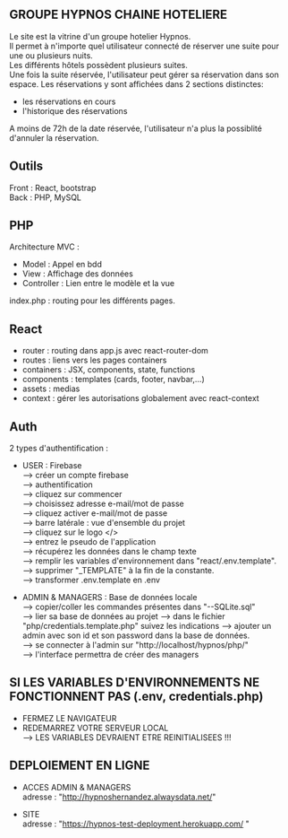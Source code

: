 ##  GROUPE HYPNOS CHAINE HOTELIERE   
  
Le site est la vitrine d'un groupe hotelier Hypnos.  
Il permet à n'importe quel utilisateur connecté de réserver une suite pour une ou plusieurs nuits.  
Les différents hôtels possèdent plusieurs suites.  
Une fois la suite réservée, l'utilisateur peut gérer sa réservation dans son espace. Les réservations y sont affichées dans 2 sections distinctes:  
- les réservations en cours   
- l'historique des réservations  
  
A moins de 72h de la date réservée, l'utilisateur n'a plus la possiblité d'annuler la réservation.  
  
## Outils   
Front : React, bootstrap  
Back : PHP, MySQL  
  
## PHP   
Architecture MVC :  
 - Model      : Appel en bdd  
 - View       : Affichage des données  
 - Controller : Lien entre le modèle et la vue  
  
 index.php : routing pour les différents pages.  
  
 ## React   
 - router : routing dans app.js avec react-router-dom  
 - routes : liens vers les pages containers  
 - containers : JSX, components, state, functions   
 - components : templates (cards, footer, navbar,...)   
 - assets : medias  
 - context : gérer les autorisations globalement avec react-context  
   
  
## Auth   
2 types d'authentification :  
- USER : Firebase   
  --> créer un compte firebase   
  --> authentification  
  --> cliquez sur commencer  
  --> choisissez adresse e-mail/mot de passe  
  --> cliquez activer e-mail/mot de passe  
  --> barre latérale : vue d'ensemble du projet  
  --> cliquez sur le logo </>  
  --> entrez le pseudo de l'application  
  --> récupérez les données dans le champ texte  
  --> remplir les variables d'environnement dans "react/.env.template".   
  --> supprimer "_TEMPLATE" à la fin de la constante.  
  --> transformer .env.template en .env  
  
- ADMIN & MANAGERS : Base de données locale   
  --> copier/coller les commandes présentes dans "--SQLite.sql"  
  --> lier sa base de données au projet
  --> dans le fichier "php/credentials.template.php" suivez les indications
  --> ajouter un admin avec son id et son password dans la base de données.  
  --> se connecter à l'admin sur "http://localhost/hypnos/php/"  
  --> l'interface permettra de créer des managers  
  
## SI LES VARIABLES D'ENVIRONNEMENTS NE FONCTIONNENT PAS  (.env, credentials.php) 
- FERMEZ LE NAVIGATEUR  
- REDEMARREZ VOTRE SERVEUR LOCAL  
--> LES VARIABLES DEVRAIENT ETRE REINITIALISEES !!!
  
  
## DEPLOIEMENT EN LIGNE   
  
- ACCES ADMIN & MANAGERS  
adresse : "http://hypnoshernandez.alwaysdata.net/"  
  
- SITE  
adresse : "https://hypnos-test-deployment.herokuapp.com/ "  



